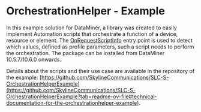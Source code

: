 # OrchestrationHelper - Example

In this example solution for DataMiner, a library was created to easily implement Automation scripts that orchestrate a function of a device, resource or element. The [OnRequestScriptInfo](https://docs.dataminer.services/develop/api/types/Skyline.DataMiner.Automation.AutomationEntryPointType.Types.html#Skyline_DataMiner_Automation_AutomationEntryPointType_Types_OnRequestScriptInfo) entry point is used to detect which values, defined as profile parameters, such a script needs to perform the orchestration. The package can be installed from DataMiner 10.5.7/10.6.0 onwards.

Details about the scripts and their use case are available in the repository of the example: [https://github.com/SkylineCommunications/SLC-S-OrchestrationHelperExample](https://github.com/SkylineCommunications/SLC-S-OrchestrationHelperExample?tab=readme-ov-file#technical-documentation-for-the-orchestrationhelper-example).
